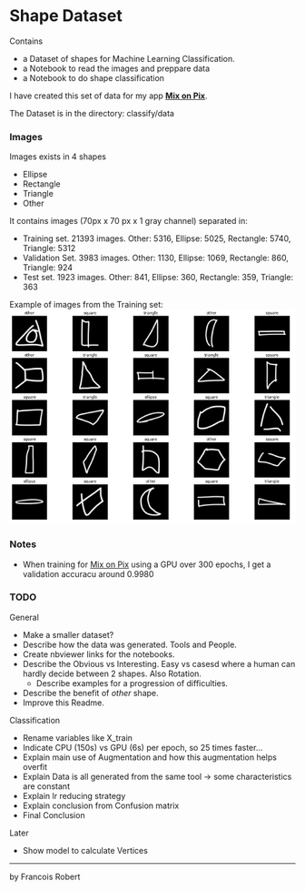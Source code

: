 # Shape Dataset

Contains
- a Dataset of shapes for Machine Learning Classification.
- a Notebook to read the images and preppare data
- a Notebook to do shape classification

I have created this set of data for my app **[Mix on Pix](https://apps.apple.com/us/app/mix-on-pix-text-on-photos/id633281586)**.

The Dataset is in the directory: classify/data

### Images 
Images exists in 4 shapes
- Ellipse
- Rectangle
- Triangle
- Other

It contains images (70px x 70 px x 1 gray channel) separated in:
- Training set. 21393 images. Other: 5316, Ellipse: 5025, Rectangle: 5740, Triangle: 5312
- Validation Set. 3983 images. Other: 1130, Ellipse: 1069, Rectangle: 860, Triangle: 924
- Test set. 1923 images. Other: 841, Ellipse: 360, Rectangle: 359, Triangle: 363

Example of images from the Training set:
![examples](images/train_images.png)

### Notes
- When training for [Mix on Pix](https://apps.apple.com/us/app/mix-on-pix-text-on-photos/id633281586) using a GPU over 300 epochs, I get a validation accuracu around 0.9980


### TODO
General
- Make a smaller dataset?
- Describe how the data was generated. Tools and People.
- Create nbviewer links for the notebooks.
- Describe the Obvious vs Interesting. Easy vs casesd where a human can hardly decide between 2 shapes. Also Rotation.
  - Describe examples for a progression of difficulties.
- Describe the benefit of *other* shape.
- Improve this Readme.

Classification
- Rename variables like X_train
- Indicate CPU (150s) vs GPU (6s) per epoch, so 25 times faster...
- Explain main use of Augmentation and how this augmentation helps overfit
- Explain Data is all generated from the same tool -> some characteristics are constant
- Explain lr reducing strategy
- Explain conclusion from Confusion matrix
- Final Conclusion

Later
- Show model to calculate Vertices

---
by Francois Robert 

